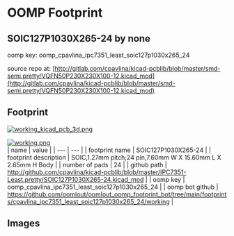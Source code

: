 # OOMP Footprint  
## SOIC127P1030X265-24  by none  
  
oomp key: oomp_cpavlina_ipc7351_least_soic127p1030x265_24  
  
source repo at: [http://gitlab.com/cpavlina/kicad-pcblib/blob/master/smd-semi.pretty/VQFN50P230X230X100-12.kicad_mod](http://gitlab.com/cpavlina/kicad-pcblib/blob/master/smd-semi.pretty/VQFN50P230X230X100-12.kicad_mod)  
## Footprint  
  
[![working_kicad_pcb_3d.png](working_kicad_pcb_3d_600.png)](working_kicad_pcb_3d.png)  
  
[![working.png](working_600.png)](working.png)  
| name | value | 
| --- | --- | 
| footprint name | SOIC127P1030X265-24 | 
| footprint description | SOIC,1.27mm pitch;24 pin,7.60mm W X 15.60mm L X 2.65mm H Body | 
| number of pads | 24 | 
| github path | http://github.com/cpavlina/kicad-pcblib/blob/master/IPC7351-Least.pretty/SOIC127P1030X265-24.kicad_mod | 
| oomp key | oomp_cpavlina_ipc7351_least_soic127p1030x265_24 | 
| oomp bot github | https://github.com/oomlout/oomlout_oomp_footprint_bot/tree/main/footprints/cpavlina_ipc7351_least_soic127p1030x265_24/working | 
## Images  
